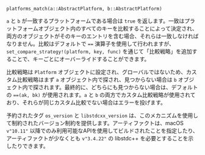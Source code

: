 ```
platforms_match(a::AbstractPlatform, b::AbstractPlatform)
```

`a` と `b` が一致するプラットフォームである場合は `true` を返します。一致はプラットフォームオブジェクト内のすべてのキーを比較することによって決定され、両方のオブジェクトがそのキーのエントリを含む場合、それらは一致しなければなりません。比較はデフォルトで `==` 演算子を使用して行われますが、`set_compare_strategy!(platform, key, func)` を通じて「比較戦略」を追加することで、キーごとにオーバーライドすることができます。

比較戦略は `Platform` オブジェクトに設定され、グローバルではないため、カスタム比較戦略はまず `a` オブジェクト内で探され、見つからない場合は `b` オブジェクト内で探されます。最終的に、どちらにも見つからない場合は、デフォルトの `==(ak, bk)` が使用されます。`a` と `b` の両方でカスタム比較戦略が使用されており、それらが同じカスタム比較でない場合はエラーを投げます。

予約されたタグ `os_version` と `libstdcxx_version` は、このメカニズムを使用して制約されたバージョン制約を提供します。アーティファクトは、macOS `v"10.11"` 以降でのみ利用可能なAPIを使用してビルドされたことを指定したり、アーティファクトが少なくとも `v"3.4.22"` の libstdc++ を必要とすることを示したりできます。
